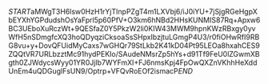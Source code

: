 $START$aMWgT3H6lsw0HzH1rYjTInpPZgT4m1LXVbj6/iJ0iYU+7jSjgRGeHgpXbEYXhYGPdudshOsYaFprl5p60PfV+O3km6hNBd2HHsKUNMIS87Rq+Apxw6BC3UEboXuRczWt+9QESfaZ0Y5PkzW2li0KIW43MWM9hpnKWzRBxgy0yvWfH5nSDmgfcXQ3hoQDyqziCksoaSsSHpxIbzjtuLGmgP4U3/r0fiOHwRfI9RBG8vu+y+DovQFUidMyCaxs7wGHQr79StLkb2K41kD04Pt95LEOa8hxahCES9ZQQtVR7URLbzztMc91hydPEKIo/SAudeNMsrZp5hYs+d91Tf9FeU0lZGwmXBgth0ZJWdycsWyy01YR0JjIb7WYFmXI+FJ6nmsKpj4FpOwQXZnVKhhHeXddUnEm4uQDGuglFsUN9/Optrp+VFQvRoEOf2ismacP$END$